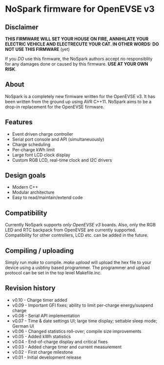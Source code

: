 # NoSpark firmware for OpenEVSE v3

## Disclaimer
**THIS FIRMWARE WILL SET YOUR HOUSE ON FIRE, ANNIHILATE YOUR ELECTRIC VEHICLE
AND ELECTRECUTE YOUR CAT. IN OTHER WORDS: DO NOT USE THIS FIRMWARE** (yet)

If you *DO* use this firmware, the NoSpark authors accept no responsiblity for any
damages done or caused by this firmware. **USE AT YOUR OWN RISK**.

## About
NoSpark is a completely new firmware written for the OpenEVSE v3. It has been
written from the ground up using AVR C++11. NoSpark aims to be a drop-in
replacement for the OpenEVSE firmware.

## Features
* Event driven charge controller
* Serial port console and API (simultaneuously)
* Charge scheduling
* Per-charge kWh limit
* Large font LCD clock display
* Custom RGB LCD, real-time clock and I2C drivers

## Design goals
* Modern C++
* Modular architecture
* Easy to read/maintain/extend code

## Compatibility
Currently NoSpark supports *only OpenEVSE v3* boards. Also, only the RGB LED
and RTC backpack from OpenEVSE are currently supported. Compatibility for other
controllers, LCD etc. can be added in the future.

## Compiling / uploading

Simply run _make_ to compile.
_make upload_ will upload the hex file to your device using a usbtiny based
programmer. The programmer and upload protocol can be set in the top level
Makefile.inc.

## Revision history
* v0.10 - Charge timer added
* v0.09 - Important GFI fixes; ability to limit per-charge energy/suspend charge
* v0.08 - Serial API implementation
* v0.07 - Time & date settings UI; large time display; settable sleep mode; German UI
* v0.06 - Changed statistics roll-over; compile size improvements
* v0.05 - Added kWh statistics
* v0.04 - End-of-charge display and critical fixes
* v0.03 - Added charge timer and current measurement
* v0.02 - First charge milestone
* v0.01 - Initial development release

